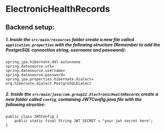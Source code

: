 # ElectronicHealthRecords

## Backend setup:

##### 1. Inside the `src/main/resources` folder create a new file called `application.properties` with the following structure (Remember to add the PostgreSQL connection string, username and password):
```
spring.jpa.hibernate.ddl-auto=none
spring.datasource.url=
spring.datasource.username=
spring.datasource.password=
spring.jpa.properties.hibernate.dialect= org.hibernate.dialect.PostgreSQLDialect
```
##### 2. Inside the `src/main/java/com.group12.ElectronicHealthRecords` create a new folder called `config`, containing JWTConfig.java file with the following structire:
```
public class JWTConfig {
    public static final String JWT_SECRET = "your jwt secret here";
}
```
